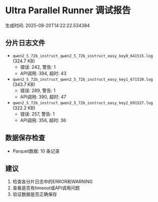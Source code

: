 # Ultra Parallel Runner 调试报告

生成时间: 2025-08-20T14:22:22.534384

## 分片日志文件

- `qwen2_5_72b_instruct_qwen2_5_72b_instruct_easy_key0_641515.log` (324.7 KB)
  - 错误: 242, 警告: 1
  - API调用: 394, 超时: 43
- `qwen2_5_72b_instruct_qwen2_5_72b_instruct_easy_key1_671520.log` (343.7 KB)
  - 错误: 289, 警告: 1
  - API调用: 390, 超时: 47
- `qwen2_5_72b_instruct_qwen2_5_72b_instruct_easy_key2_691527.log` (322.2 KB)
  - 错误: 257, 警告: 1
  - API调用: 356, 超时: 36

## 数据保存检查

- Parquet数据: 10 条记录

## 建议

1. 检查各分片日志中的ERROR和WARNING
2. 查看是否有timeout或API调用问题
3. 验证数据是否正确保存
